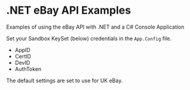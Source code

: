 # .NET eBay API Examples
Examples of using the eBay API with .NET and a C# Console Application

Set your Sandbox KeySet (below) credentials in the ```App.Config``` file.
* AppID
* CertID
* DevID
* AuthToken

The default settings are set to use for UK eBay.
